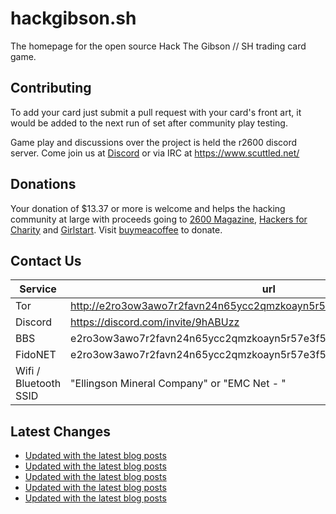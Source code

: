 # hackgibson.sh
The homepage for the open source Hack The Gibson // SH trading card game.


## Contributing

To add your card just submit a pull request with your card's front art, it would be added to the next run of set after community play testing.

Game play and discussions over the project is held the r2600 discord server. Come join us at [Discord](https://discord.com/invite/9hABUzz) or via IRC at https://www.scuttled.net/


## Donations

Your donation of $13.37 or more is welcome and helps the hacking community at large with proceeds going to [2600 Magazine](https://2600.com/), [Hackers for Charity](https://hackersforcharity.org) and [Girlstart](https://girlstart.org).  Visit [buymeacoffee](https://www.buymeacoffee.com/hackgibson.sh) to donate.


## Contact Us

Service | url
-|-
Tor | http://e2ro3ow3awo7r2favn24n65ycc2qmzkoayn5r57e3f56nvjwdcgg32ad.onion
Discord | https://discord.com/invite/9hABUzz
BBS | e2ro3ow3awo7r2favn24n65ycc2qmzkoayn5r57e3f56nvjwdcgg32ad.onion:23
FidoNET | e2ro3ow3awo7r2favn24n65ycc2qmzkoayn5r57e3f56nvjwdcgg32ad.onion:24554
Wifi / Bluetooth SSID | "Ellingson Mineral Company" or "EMC Net - <fidonet address>"

## Latest Changes
<!-- BLOG-POST-LIST:START -->
- [Updated with the latest blog posts](https://github.com/DFW2600/hackgibson.sh/commit/48d460ddfa26ee38bf3d66e3d3b03404c4ff489a)
- [Updated with the latest blog posts](https://github.com/DFW2600/hackgibson.sh/commit/4dbb6f6ed4f4fbf3fd12247e38b9a1cf31c0eda9)
- [Updated with the latest blog posts](https://github.com/DFW2600/hackgibson.sh/commit/4e254dffe14fdae4174abdc3bc73931c404010bd)
- [Updated with the latest blog posts](https://github.com/DFW2600/hackgibson.sh/commit/beb10122d7fa3355249f8e524075a755e948879b)
- [Updated with the latest blog posts](https://github.com/DFW2600/hackgibson.sh/commit/29c0b9ef705dc8e8172f7b68897d2b5fbac95d12)
<!-- BLOG-POST-LIST:END -->
